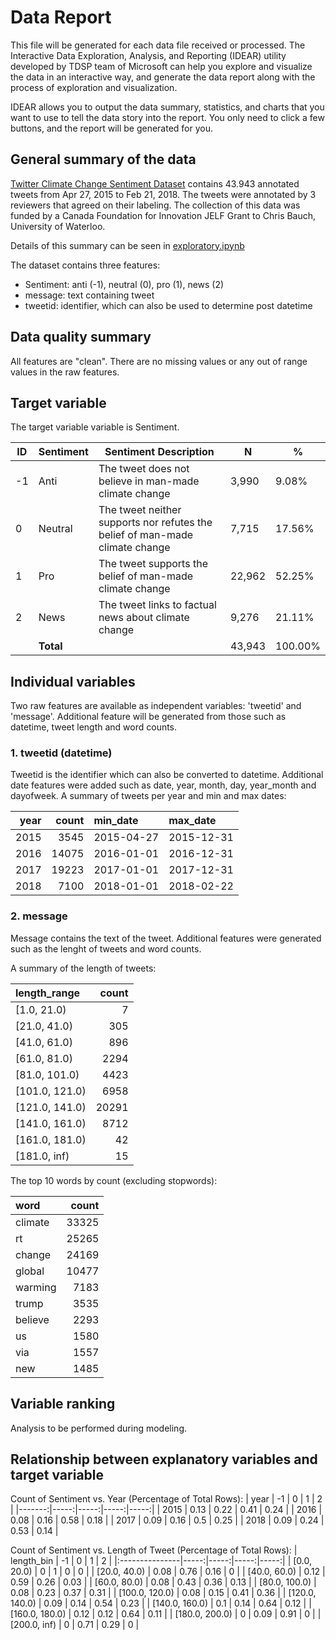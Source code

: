# Data Report
This file will be generated for each data file received or processed. The Interactive Data Exploration, Analysis, and Reporting (IDEAR) utility developed by TDSP team of Microsoft can help you explore and visualize the data in an interactive way, and generate the data report along with the process of exploration and visualization. 

IDEAR allows you to output the data summary, statistics, and charts that you want to use to tell the data story into the report. You only need to click a few buttons, and the report will be generated for you. 

## General summary of the data

[Twitter Climate Change Sentiment Dataset](https://www.kaggle.com/datasets/edqian/twitter-climate-change-sentiment-dataset) contains 43.943 annotated tweets from Apr 27, 2015 to Feb 21, 2018. The tweets were annotated by 3 reviewers that agreed on their labeling. The collection of this data was funded by a Canada Foundation for Innovation JELF Grant to Chris Bauch, University of Waterloo.

Details of this summary can be seen in [exploratory.ipynb](/Code/Data_Acquisition_and_Understanding/exploratory.ipynb)

The dataset contains three features:
- Sentiment: anti (-1), neutral (0), pro (1), news (2)
- message: text containing tweet
- tweetid: identifier, which can also be used to determine post datetime


## Data quality summary

All features are "clean". There are no missing values or any out of range values in the raw features.


## Target variable

The target variable variable is Sentiment. 

| ID  | Sentiment | Sentiment Description                                             | N      | %      |
|-----|-----------|-------------------------------------------------------------------|--------|--------|
| -1  | Anti      | The tweet does not believe in man-made climate change             | 3,990  | 9.08%  |
| 0   | Neutral   | The tweet neither supports nor refutes the belief of man-made climate change | 7,715  | 17.56% |
| 1   | Pro       | The tweet supports the belief of man-made climate change          | 22,962 | 52.25% |
| 2   | News      | The tweet links to factual news about climate change              | 9,276  | 21.11% |
|     | **Total** |                                                                   | 43,943 | 100.00%|


## Individual variables

Two raw features are available as independent variables: 'tweetid' and 'message'. Additional feature will be generated from those such as datetime, tweet length and word counts.

### 1. tweetid (datetime)
Tweetid is the identifier which can also be converted to datetime. Additional date features were added such as date, year, month, day, year_month and dayofweek. A summary of tweets per year and min and max dates: 

|   year |   count | min_date   | max_date   |
|-------:|--------:|:-----------|:-----------|
|   2015 |    3545 | 2015-04-27 | 2015-12-31 |
|   2016 |   14075 | 2016-01-01 | 2016-12-31 |
|   2017 |   19223 | 2017-01-01 | 2017-12-31 |
|   2018 |    7100 | 2018-01-01 | 2018-02-22 |

### 2. message

Message contains the text of the tweet. Additional features were generated such as the lenght of tweets and word counts.

A summary of the length of tweets:

| length_range   |   count |
|:---------------|--------:|
| [1.0, 21.0)    |       7 |
| [21.0, 41.0)   |     305 |
| [41.0, 61.0)   |     896 |
| [61.0, 81.0)   |    2294 |
| [81.0, 101.0)  |    4423 |
| [101.0, 121.0) |    6958 |
| [121.0, 141.0) |   20291 |
| [141.0, 161.0) |    8712 |
| [161.0, 181.0) |      42 |
| [181.0, inf)   |      15 |

The top 10 words by count (excluding stopwords):

| word    |   count |
|:--------|--------:|
| climate |   33325 |
| rt      |   25265 |
| change  |   24169 |
| global  |   10477 |
| warming |    7183 |
| trump   |    3535 |
| believe |    2293 |
| us      |    1580 |
| via     |    1557 |
| new     |    1485 |

## Variable ranking

Analysis to be performed during modeling.

## Relationship between explanatory variables and target variable

Count of Sentiment vs. Year (Percentage of Total Rows):
|   year |   -1 |    0 |    1 |    2 |
|-------:|-----:|-----:|-----:|-----:|
|   2015 | 0.13 | 0.22 | 0.41 | 0.24 |
|   2016 | 0.08 | 0.16 | 0.58 | 0.18 |
|   2017 | 0.09 | 0.16 | 0.5  | 0.25 |
|   2018 | 0.09 | 0.24 | 0.53 | 0.14 |

Count of Sentiment vs. Length of Tweet (Percentage of Total Rows):
| length_bin     |   -1 |    0 |    1 |    2 |
|:---------------|-----:|-----:|-----:|-----:|
| [0.0, 20.0)    | 0    | 1    | 0    | 0    |
| [20.0, 40.0)   | 0.08 | 0.76 | 0.16 | 0    |
| [40.0, 60.0)   | 0.12 | 0.59 | 0.26 | 0.03 |
| [60.0, 80.0)   | 0.08 | 0.43 | 0.36 | 0.13 |
| [80.0, 100.0)  | 0.08 | 0.23 | 0.37 | 0.31 |
| [100.0, 120.0) | 0.08 | 0.15 | 0.41 | 0.36 |
| [120.0, 140.0) | 0.09 | 0.14 | 0.54 | 0.23 |
| [140.0, 160.0) | 0.1  | 0.14 | 0.64 | 0.12 |
| [160.0, 180.0) | 0.12 | 0.12 | 0.64 | 0.11 |
| [180.0, 200.0) | 0    | 0.09 | 0.91 | 0    |
| [200.0, inf)   | 0    | 0.71 | 0.29 | 0    |


